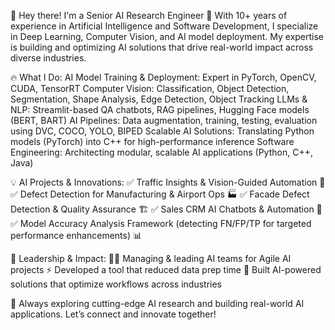 👋 Hey there! I'm a Senior AI Research Engineer
🚀 With 10+ years of experience in Artificial Intelligence and Software Development, I specialize in Deep Learning, Computer Vision, and AI model deployment. My expertise is building and optimizing AI solutions that drive real-world impact across diverse industries.

🔥 What I Do:
AI Model Training & Deployment: Expert in PyTorch, OpenCV, CUDA, TensorRT
Computer Vision: Classification, Object Detection, Segmentation, Shape Analysis, Edge Detection, Object Tracking
LLMs & NLP: Streamlit-based QA chatbots, RAG pipelines, Hugging Face models (BERT, BART)
AI Pipelines: Data augmentation, training, testing, evaluation using DVC, COCO, YOLO, BIPED
Scalable AI Solutions: Translating Python models (PyTorch) into C++ for high-performance inference
Software Engineering: Architecting modular, scalable AI applications (Python, C++, Java)

💡 AI Projects & Innovations:
✅ Traffic Insights & Vision-Guided Automation 🚦
✅ Defect Detection for Manufacturing & Airport Ops 🏭
✅ Facade Defect Detection & Quality Assurance 🏗
✅ Sales CRM AI Chatbots & Automation 🤖
✅ Model Accuracy Analysis Framework (detecting FN/FP/TP for targeted performance enhancements) 📊

🎯 Leadership & Impact:
👨‍💻 Managing & leading AI teams for Agile AI projects
⚡ Developed a tool that reduced data prep time
🚀 Built AI-powered solutions that optimize workflows across industries

📌 Always exploring cutting-edge AI research and building real-world AI applications. Let’s connect and innovate together!
